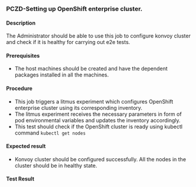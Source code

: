 ### PCZD-Setting up OpenShift enterprise cluster.

#### Description

The Administrator should be able to use this job to configure konvoy cluster and check if it is healthy for carrying out e2e tests.

#### Prerequisites

- The host machines should be created and have the dependent packages installed in all the machines.

#### Procedure

- This job triggers a litmus experiment which configures OpenShift enterprise cluster using its corresponding inventory.
- The litmus experiment receives the necessary parameters in form of pod environmental variables and updates the inventory accordingly.
- This test should check if the OpenShift cluster is ready using kubectl command ```kubectl get nodes```

#### Expected result

- Konvoy cluster should be configured successfully. All the nodes in the cluster should be in healthy state. 

#### Test Result

